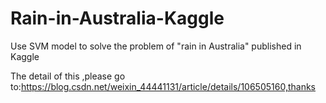 # Rain-in-Australia-Kaggle
Use SVM model to solve the problem of "rain in Australia"  published in Kaggle

The detail of this ,please go to:https://blog.csdn.net/weixin_44441131/article/details/106505160,thanks
